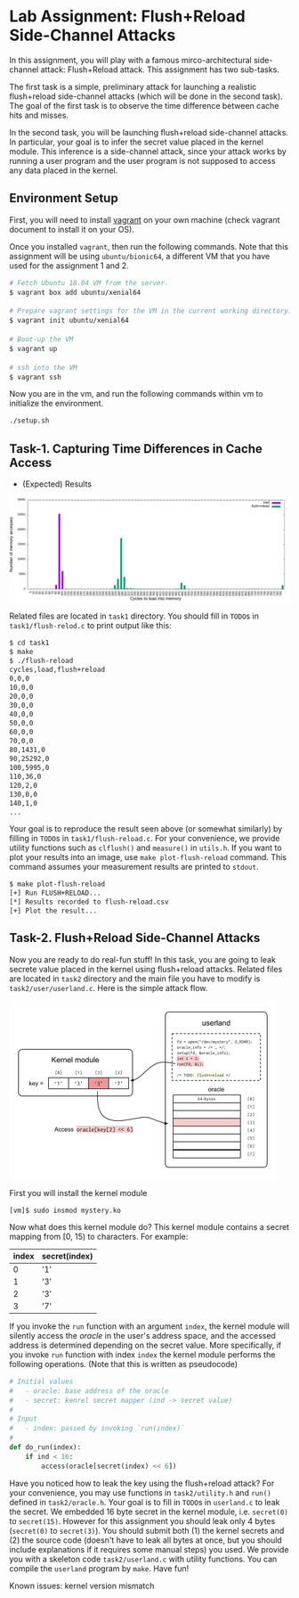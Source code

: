Lab Assignment: Flush+Reload Side-Channel Attacks
=================================================

In this assignment, you will play with a famous mirco-architectural
side-channel attack: Flush+Reload attack. This assignment has two
sub-tasks. 

The first task is a simple, preliminary attack for launching a
realistic flush+reload side-channel attacks (which will be done in the
second task). The goal of the first task is to observe the time
difference between cache hits and misses.

In the second task, you will be launching flush+reload side-channel
attacks. In particular, your goal is to infer the secret value placed
in the kernel module. This inference is a side-channel attack, since
your attack works by running a user program and the user program is
not supposed to access any data placed in the kernel.


## Environment Setup

First, you will need to install
[vagrant](https://www.vagrantup.com/docs/installation/) on your own
machine (check vagrant document to install it on your OS).

Once you installed `vagrant`, then run the following commands. Note
that this assignment will be using `ubuntu/bionic64`, a different VM
that you have used for the assignment 1 and 2.

```sh
# Fetch Ubuntu 18.04 VM from the server.
$ vagrant box add ubuntu/xenial64

# Prepare vagrant settings for the VM in the current working directory.
$ vagrant init ubuntu/xenial64

# Boot-up the VM
$ vagrant up

# ssh into the VM
$ vagrant ssh
```

Now you are in the vm, and run the following commands within vm to
initialize the environment.

```sh
./setup.sh

```

## Task-1. Capturing Time Differences in Cache Access

* (Expected) Results

![Demo](demo.png)

Related files are located in `task1` directory. You should fill in `TODO`s in
`task1/flush-relod.c` to print output like this:

```
$ cd task1
$ make
$ ./flush-reload
cycles,load,flush+reload
0,0,0
10,0,0
20,0,0
30,0,0
40,0,0
50,0,0
60,0,0
70,0,0
80,1431,0
90,25292,0
100,5995,0
110,36,0
120,2,0
130,0,0
140,1,0
...
```

Your goal is to reproduce the result seen above (or somewhat similarly) by
filling in `TODO`s in `task1/flush-reload.c`. For your convenience, we provide
utility functions such as `clflush()` and `measure()` in `utils.h`. If you
want to plot your results into an image, use `make plot-flush-reload` command.
This command assumes your measurement results are printed to `stdout`.

```
$ make plot-flush-reload
[+] Run FLUSH+RELOAD...
[*] Results recorded to flush-reload.csv
[+] Plot the result...
```

## Task-2. Flush+Reload Side-Channel Attacks

Now you are ready to do real-fun stuff! In this task, you are going to
leak secrete value placed in the kernel using flush+reload
attacks. Related files are located in `task2` directory and the main
file you have to modify is `task2/user/userland.c`.  Here is the simple
attack flow.

![Attack](attack.png)

First you will install the kernel module

```
[vm]$ sudo insmod mystery.ko
```

Now what does this kernel module do? This kernel module contains a
secret mapping from [0, 15) to characters. For example:

| index | secret(index) |
|-------|---------------|
| 0     | '1'           |
| 1     | '3'           |
| 2     | '3'           |
| 3     | '7'           |

If you invoke the `run` function with an argument `index`, the kernel
module will silently access the _oracle_ in the user's address space,
and the accessed address is determined depending on the secret value.
More specifically, if you invoke `run` function with index `index`
the kernel module performs the following operations. (Note that this
is written as pseudocode)

```python
# Initial values
#   - oracle: base address of the oracle
#   - secret: kenrel secret mapper (ind -> secret value)
#
# Input
#   - index: passed by invoking `run(index)`
#
def do_run(index):
    if ind < 16:
        access(oracle[secret(index) << 6])
```

Have you noticed how to leak the key using the flush+reload attack?
For your convenience, you may use functions in `task2/utility.h` and
`run()` defined in `task2/oracle.h`.  Your goal is to fill in `TODO`s
in `userland.c` to leak the secret. We embedded 16 byte secret in the
kernel module, i.e. `secret(0)` to `secret(15)`. However for this
assignment you should leak only 4 bytes (`secret(0)` to `secret(3)`).
You should submit both (1) the kernel secrets and (2) the source code
(doesn't have to leak all bytes at once, but you should include
explanations if it requires some manual steps) you used. We provide
you with a skeleton code `task2/userland.c` with utility functions.
You can compile the `userland` program by `make`. Have fun!

Known issues: kernel version mismatch
